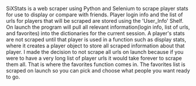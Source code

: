 SiXStats is a web scraper using Python and Selenium to scrape player stats for use to display or compare with friends. 
Player login info and the list of urls for players that will be scraped are stored using the 'User_Info' Shelf. On launch the program will pull all relevant information(login info, list of urls, and favorites) into the dictionaries for the current session. A player's stats are not scraped until that player is used in a function such as display stats, where it creates a player object to store all scraped information about that player. I made the decision to not scrape all urls on launch because if you were to have a very long list of player urls it would take forever to scrape them all. That is where the favorites function comes in. The favorites list is scraped on launch so you can pick and choose what people you want ready to go. 
